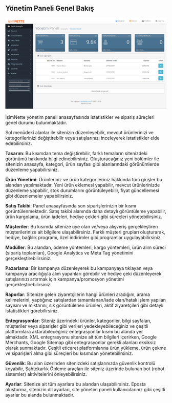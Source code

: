 ## Yönetim Paneli Genel Bakış

![](/assets/isimnette-yonetim-paneli.png)

İşimNette yönetim paneli anasayfasında istatistikler ve sipariş süreçleri genel durumu bulunmaktadır.

Sol menüdeki alanlar ile sitenizin düzenleyebilir, mevcut ürünlerinizi ve kategorilerinizi değiştirebilir veya satışlarınızı inceleyerek istatistikler elde edebilirsiniz.

**Tasarım**: Bu kısımdan tema değiştirebilir, farklı temaların sitenizdeki görünümü hakkında bilgi edinebilirsiniz. Oluşturacağınız yeni bölümler ile sitenizin anasayfa, kategori, ürün sayfası gibi alanlarındaki görünümlerde düzenleme yapabilirsiniz.

**Ürün Yönetimi**: Ürünleriniz ve ürün kategorileriniz hakkında tüm girişler bu alandan yapılmaktadır. Yeni ürün eklemesi yapabilir, mevcut ürünlerinizde düzenleme yapabilir, stok durumlarını görüntüleyebilir, fiyat güncellemesi gibi düzenlemeler yapabilirsiniz.

**Satış Takibi**: Panel anasayfasında son siparişlerinizin bir kısmı görüntülenmektedir. Satış takibi alanında daha detaylı görüntüleme yapabilir, ürün kargolama, ürün iadeleri, hediye çekleri gibi süreçleri yönetebilirsiniz.

**Müşteriler**: Bu kısımda sitenize üye olan ve/veya alışveriş gerçekleştiren müşterilerinize ait bilgilere ulaşabilirsiniz. Farklı müşteri grupları oluşturarak, hediye, bağlılık programı, özel indirimler gibi programlar uygulayabilirsiniz.

**Modüller**: Bu alandan, ödeme yöntemleri, kargo yöntemleri, ürün alım süreci \(sipariş toplamları\), Google Analytics ve Meta Tag yönetimini gerçekleştirebilirsiniz.

**Pazarlama**: Bir kampanya düzenleyerek bu kampanyaya tıklayan veya kampanya aracılığıyla alım yapanları görebilir ve hediye çeki düzenleyerek satışlarınızı artırmak için kampanya/promosyon yönetimi gerçekleştirebilirsiniz.

**Raporlar**: Sitenize gelen ziyaretçilerin hangi ürünleri aradığını, arama kelimelerini, yaptığınız satışlardan tamamlanan/iade olan/hatalı işlem yapılan sayısını ve miktarını, sık görüntülenen ürünleri, aktif ziyaretçileri gibi detaylı istatistikleri görebilirsiniz.

**Entegrasyonlar**: Siteniz üzerindeki ürünler, kategoriler, bilgi sayfaları, müşteriler veya siparişler gibi verileri yedekleyebileceğiniz ve çeşitli platformlara aktarabileceğiniz entegrasyonlar kısmı bu alanda yer almaktadır. XML entegrasyonu sitenize ait tüm bilgileri içerirken, Google Merchants, Google Sitemap gibi entegrasyonlar gerekli alanları eksiksiz olarak sunmaktadır. Çeşitli eticaret platformlarına ürün yükleme, ürün çekme ve siparişleri alma gibi süreçleri bu kısımdan yönetebilirsiniz. 

**Güvenlik**: Bu alan üzerinden sitenizdeki satışlarınızda güvenlik kontrolü koyabilir, Sahtekarlık Önleme araçları ile siteniz üzerinde bulunan bot \(robot sistemler\) aktivitelerini önleyebilirsiniz.

**Ayarlar**: Sitenize ait tüm ayarlara bu alandan ulaşabilirsiniz. Eposta oluşturma, sitenizin dil ayarları, site yönetim paneli kullanıcılarınız gibi çeşitli ayarlar bu alanda bulunmaktadır. 

